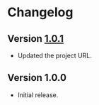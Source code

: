 # Changelog

## Version [1.0.1](https://github.com/cedx/cookies.hx/compare/v1.0.0...v1.0.1)
- Updated the project URL.

## Version 1.0.0
- Initial release.
